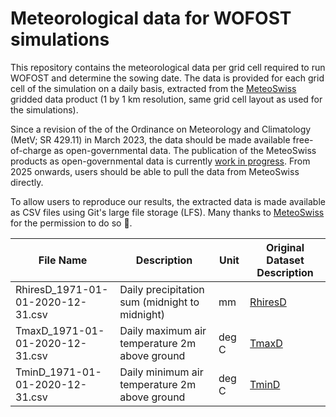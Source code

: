 # Meteorological data for WOFOST simulations

This repository contains the meteorological data per grid cell required to run WOFOST and determine the sowing date.
The data is provided for each grid cell of the simulation on a daily basis, extracted from the [MeteoSwiss](https://www.meteoswiss.admin.ch/#tab=forecast-map) gridded data
product (1 by 1 km resolution, same grid cell layout as used for the simulations).

Since a revision of the of the Ordinance on Meteorology and Climatology (MetV; SR 429.11) in March 2023, the data should be made available free-of-charge as open-governmental data. The publication of the MeteoSwiss products as open-governmental data is currently [work in progress](https://github.com/MeteoSwiss/publication-opendata). From 2025 onwards, users should be able to pull the data from MeteoSwiss directly.

To allow users to reproduce our results, the extracted data is made available as CSV files using Git's large file storage (LFS). Many thanks to [MeteoSwiss](https://www.meteoswiss.admin.ch/#tab=forecast-map) for the permission to do so 🙏.

| File Name | Description | Unit | Original Dataset Description
| --------- | ----------- | ---- | ----------------------------- |
| RhiresD_1971-01-01-2020-12-31.csv | Daily precipitation sum (midnight to midnight) | mm | [RhiresD](https://www.meteoschweiz.admin.ch/dam/jcr:4f51f0f1-0fe3-48b5-9de0-15666327e63c/ProdDoc_RhiresD.pdf) |
| TmaxD_1971-01-01-2020-12-31.csv | Daily maximum air temperature 2m above ground | deg C | [TmaxD](https://www.meteoschweiz.admin.ch/dam/jcr:818a4d17-cb0c-4e8b-92c6-1a1bdf5348b7/ProdDoc_TabsD.pdf) |
| TminD_1971-01-01-2020-12-31.csv | Daily minimum air temperature 2m above ground | deg C | [TminD](https://www.meteoschweiz.admin.ch/dam/jcr:818a4d17-cb0c-4e8b-92c6-1a1bdf5348b7/ProdDoc_TabsD.pdf) |

